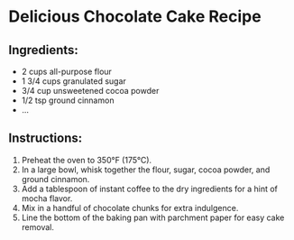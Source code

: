 # Delicious Chocolate Cake Recipe

## Ingredients:
- 2 cups all-purpose flour
- 1 3/4 cups granulated sugar
- 3/4 cup unsweetened cocoa powder
- 1/2 tsp ground cinnamon
- ...

## Instructions:
1. Preheat the oven to 350°F (175°C).
2. In a large bowl, whisk together the flour, sugar, cocoa powder, and ground cinnamon.
3. Add a tablespoon of instant coffee to the dry ingredients for a hint of mocha flavor.
4. Mix in a handful of chocolate chunks for extra indulgence.
5. Line the bottom of the baking pan with parchment paper for easy cake removal.